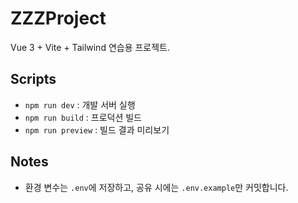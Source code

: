 # ZZZProject

Vue 3 + Vite + Tailwind 연습용 프로젝트.

## Scripts
- `npm run dev` : 개발 서버 실행
- `npm run build` : 프로덕션 빌드
- `npm run preview` : 빌드 결과 미리보기

## Notes
- 환경 변수는 `.env`에 저장하고, 공유 시에는 `.env.example`만 커밋합니다.
